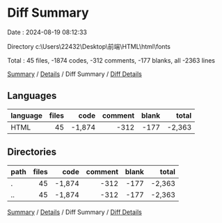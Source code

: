 # Diff Summary

Date : 2024-08-19 08:12:33

Directory c:\\Users\\22432\\Desktop\\前端\\HTML\\html\\fonts

Total : 45 files,  -1874 codes, -312 comments, -177 blanks, all -2363 lines

[Summary](results.md) / [Details](details.md) / Diff Summary / [Diff Details](diff-details.md)

## Languages
| language | files | code | comment | blank | total |
| :--- | ---: | ---: | ---: | ---: | ---: |
| HTML | 45 | -1,874 | -312 | -177 | -2,363 |

## Directories
| path | files | code | comment | blank | total |
| :--- | ---: | ---: | ---: | ---: | ---: |
| . | 45 | -1,874 | -312 | -177 | -2,363 |
| .. | 45 | -1,874 | -312 | -177 | -2,363 |

[Summary](results.md) / [Details](details.md) / Diff Summary / [Diff Details](diff-details.md)